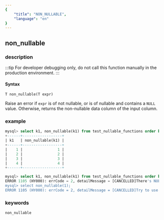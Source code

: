 ```yaml
---
{
    "title": "NON_NULLABLE",
    "language": "en"
}
---
```


<!-- 
Licensed to the Apache Software Foundation (ASF) under one
or more contributor license agreements.  See the NOTICE file
distributed with this work for additional information
regarding copyright ownership.  The ASF licenses this file
to you under the Apache License, Version 2.0 (the
"License"); you may not use this file except in compliance
with the License.  You may obtain a copy of the License at

  http://www.apache.org/licenses/LICENSE-2.0

Unless required by applicable law or agreed to in writing,
software distributed under the License is distributed on an
"AS IS" BASIS, WITHOUT WARRANTIES OR CONDITIONS OF ANY
KIND, either express or implied.  See the License for the
specific language governing permissions and limitations
under the License.
-->

## non_nullable
### description

:::tip
For developer debugging only, do not call this function manually in the production environment.
:::

#### Syntax

`T non_nullable(T expr)`

Raise an error if `expr` is of not nullable, or is of nullable and contains a `NULL` value. Otherwise, returns the non-nullable data column of the input column.

### example

```sql
mysql> select k1, non_nullable(k1) from test_nullable_functions order by k1;
+------+------------------+
| k1   | non_nullable(k1) |
+------+------------------+
|    1 |                1 |
|    2 |                2 |
|    3 |                3 |
|    4 |                4 |
+------+------------------+

mysql> select k1, non_nullable(k1) from test_nullable_functions order by k1;
ERROR 1105 (HY000): errCode = 2, detailMessage = [CANCELLED]There's NULL value in column Nullable(Int32) which is illegal for non_nullable
mysql> select non_nullable(1);
ERROR 1105 (HY000): errCode = 2, detailMessage = [CANCELLED]Try to use originally non-nullable column Int8 in nullable's non-nullable convertion.
```

### keywords
    non_nullable